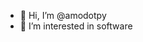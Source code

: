 - 👋 Hi, I’m @amodotpy
- 👀 I’m interested in software


<!---
amodotpy/amodotpy is a ✨ special ✨ repository because its `README.md` (this file) appears on your GitHub profile.
You can click the Preview link to take a look at your changes.
--->
